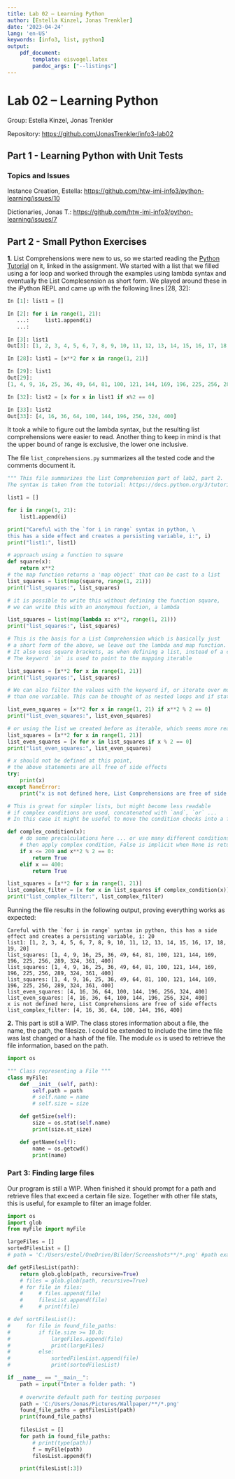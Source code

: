 ```yaml
---
title: Lab 02 – Learning Python
author: [Estella Kinzel, Jonas Trenkler]
date: '2023-04-24'
lang: 'en-US'
keywords: [info3, list, python]
output:
    pdf_document:
        template: eisvogel.latex
        pandoc_args: ["--listings"]
---
```


# Lab 02 – Learning Python

Group: Estella Kinzel, Jonas Trenkler

Repository: <https://github.com/JonasTrenkler/info3-lab02>

## Part 1 - Learning Python with Unit Tests

### Topics and Issues

Instance Creation, Estella: <https://github.com/htw-imi-info3/python-learning/issues/10>

Dictionaries, Jonas T.: <https://github.com/htw-imi-info3/python-learning/issues/7>

## Part 2 - Small Python Exercises

**1.** List Comprehensions were new to us, so we started reading the [Python Tutorial](https://docs.python.org/3/tutorial/datastructures.html#list-comprehensions) on it, linked in the assignment.
We started with a list that we filled using a for loop and worked through the examples using lambda syntax and eventually the List Complesension as short form.
We played around these in the iPython REPL and came up with the following lines [28, 32]:

```python
In [1]: list1 = []

In [2]: for i in range(1, 21):
   ...:     list1.append(i)
   ...: 

In [3]: list1
Out[3]: [1, 2, 3, 4, 5, 6, 7, 8, 9, 10, 11, 12, 13, 14, 15, 16, 17, 18, 19, 20]

In [28]: list1 = [x**2 for x in range(1, 21)]

In [29]: list1
Out[29]: 
[1, 4, 9, 16, 25, 36, 49, 64, 81, 100, 121, 144, 169, 196, 225, 256, 289, 324, 361, 400]

In [32]: list2 = [x for x in list1 if x%2 == 0]

In [33]: list2
Out[33]: [4, 16, 36, 64, 100, 144, 196, 256, 324, 400]
```

It took a while to figure out the lambda syntax, but the resulting list comprehensions were easier to read.
Another thing to keep in mind is that the upper bound of range is exclusive, the lower one inclusive.

The file `list_comprehensions.py` summarizes all the tested code and the comments document it.

```python
""" This file summarizes the list Comprehension part of lab2, part 2.
The syntax is taken from the tutorial: https://docs.python.org/3/tutorial/datastructures.html#list-comprehensions """

list1 = []

for i in range(1, 21):
    list1.append(i)

print("Careful with the `for i in range` syntax in python, \
this has a side effect and creates a persisting variable, i:", i)
print("list1:", list1)

# approach using a function to square
def square(x):
    return x**2
# the map function returns a 'map object' that can be cast to a list
list_squares = list(map(square, range(1, 21)))
print("list_squares:", list_squares)

# it is possible to write this without defining the function square,
# we can write this with an anonymous fuction, a lambda

list_squares = list(map(lambda x: x**2, range(1, 21)))
print("list_squares:", list_squares)

# This is the basis for a List Comprehension which is basically just
# a short form of the above, we leave out the lambda and map function.
# It also uses square brackets, as when defining a list, instead of a cast
# The keyword `in` is used to point to the mapping iterable

list_squares = [x**2 for x in range(1, 21)]
print("list_squares:", list_squares)

# We can also filter the values with the keyword if, or iterate over more
# than one variable. This can be thought of as nested loops and if statements

list_even_squares = [x**2 for x in range(1, 21) if x**2 % 2 == 0]
print("list_even_squares:", list_even_squares)

# or using the list we created before as iterable, which seems more readable
list_squares = [x**2 for x in range(1, 21)]
list_even_squares = [x for x in list_squares if x % 2 == 0]
print("list_even_squares:", list_even_squares)

# x should not be defined at this point,
# the above statements are all free of side effects
try:
    print(x)
except NameError:
    print("x is not defined here, List Comprehensions are free of side effects")

# This is great for simpler lists, but might become less readable
# if complex conditions are used, concatenated with `and`, `or` ...
# In this case it might be useful to move the condition checks into a function.

def complex_condition(x):
    # do some precalculations here ... or use many different conditions or cases
    # then apply complex condition, False is implicit when None is returned
    if x <= 200 and x**2 % 2 == 0:
        return True
    elif x == 400:
        return True

list_squares = [x**2 for x in range(1, 21)]
list_complex_filter = [x for x in list_squares if complex_condition(x)]
print("list_complex_filter:", list_complex_filter)
```

Running the file results in the following output, proving everything works as expected:

```
Careful with the `for i in range` syntax in python, this has a side effect and creates a persisting variable, i: 20
list1: [1, 2, 3, 4, 5, 6, 7, 8, 9, 10, 11, 12, 13, 14, 15, 16, 17, 18, 19, 20]
list_squares: [1, 4, 9, 16, 25, 36, 49, 64, 81, 100, 121, 144, 169, 196, 225, 256, 289, 324, 361, 400]
list_squares: [1, 4, 9, 16, 25, 36, 49, 64, 81, 100, 121, 144, 169, 196, 225, 256, 289, 324, 361, 400]
list_squares: [1, 4, 9, 16, 25, 36, 49, 64, 81, 100, 121, 144, 169, 196, 225, 256, 289, 324, 361, 400]
list_even_squares: [4, 16, 36, 64, 100, 144, 196, 256, 324, 400]
list_even_squares: [4, 16, 36, 64, 100, 144, 196, 256, 324, 400]
x is not defined here, List Comprehensions are free of side effects
list_complex_filter: [4, 16, 36, 64, 100, 144, 196, 400]
```

**2.** This part is still a WIP. 
The class stores information about a file, the name, the path, the filesize.
I could be extended to include the time the file was last changed or a hash of the file.
The module `os` is used to retrieve the file information, based on the path.

```python
import os

""" Class representing a File """
class myFile:
    def __init__(self, path):
        self.path = path
        # self.name = name
        # self.size = size

    def getSize(self):
        size = os.stat(self.name)
        print(size.st_size)

    def getName(self):
        name = os.getcwd()
        print(name)

```

### Part 3: Finding large files

Our program is still a WIP. When finished it should prompt for a path and retrieve files that exceed a certain file size.
Together with other file stats, this is useful, for example to filter an image folder.

```python
import os
import glob
from myFile import myFile

largeFiles = []
sortedFilesList = []
# path = 'C:/Users/estel/OneDrive/Bilder/Screenshots**/*.png' #path example

def getFilesList(path):
    return glob.glob(path, recursive=True)
    # files = glob.glob(path, recursive=True)
    # for file in files:
    #     # files.append(file)
    #     filesList.append(file)
    #     # print(file)

# def sortFilesList():
#     for file in found_file_paths:
#         if file.size >= 10.0:
#             largeFiles.append(file)
#             print(largeFiles)
#         else:
#             sortedFilesList.append(file)
#             print(sortedFilesList)

if __name__ == "__main__":
    path = input("Enter a folder path: ")
    
    # overwrite default path for testing purposes
    path = 'C:/Users/Jonas/Pictures/Wallpaper/**/*.png'
    found_file_paths = getFilesList(path)
    print(found_file_paths)
    
    filesList = []
    for path in found_file_paths:
        # print(type(path))
        f = myFile(path)
        filesList.append(f)

    print(filesList[:3])
```
